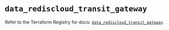 # `data_rediscloud_transit_gateway`

Refer to the Terraform Registry for docs: [`data_rediscloud_transit_gateway`](https://registry.terraform.io/providers/redislabs/rediscloud/2.7.0/docs/data-sources/transit_gateway).
